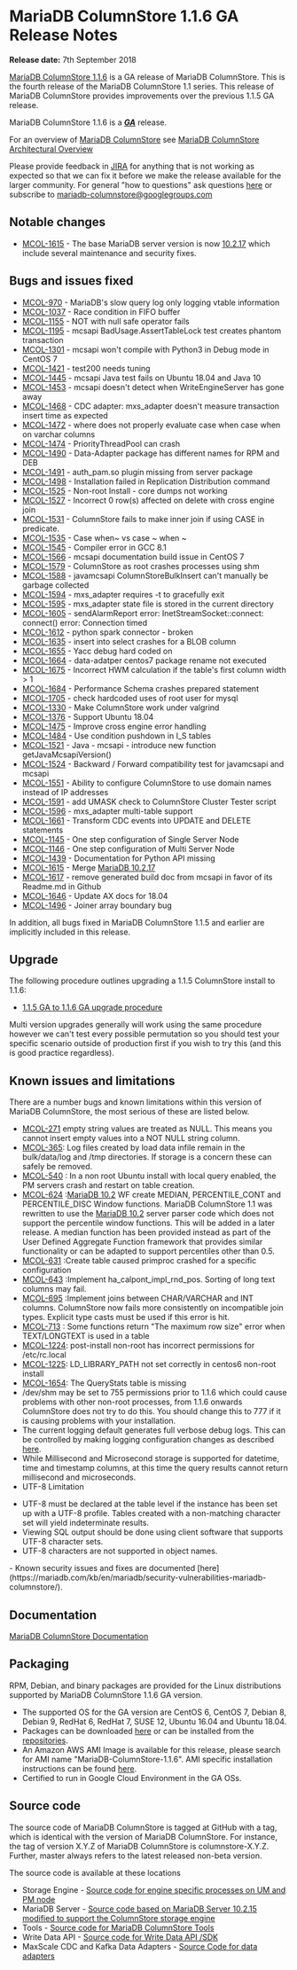 # MariaDB ColumnStore 1.1.6 GA Release Notes

<strong>Release date:</strong> 7th September 2018

[MariaDB ColumnStore 1.1.6](/columns-storage-engines-and-plugins/storage-engines/mariadb-columnstore) is a GA release of MariaDB ColumnStore. This is the fourth release of the MariaDB ColumnStore 1.1 series. This release of MariaDB ColumnStore provides improvements over the previous 1.1.5 GA release.

MariaDB ColumnStore 1.1.6 is a <strong><em>[GA](/kb/en/release-criteria/)</em></strong> release.

For an overview of [MariaDB ColumnStore](/columns-storage-engines-and-plugins/storage-engines/mariadb-columnstore) see [MariaDB ColumnStore Architectural Overview](/columns-storage-engines-and-plugins/storage-engines/mariadb-columnstore/columnstore-architecture/columnstore-architectural-overview)

Please provide feedback in [JIRA](https://jira.mariadb.org/browse/MCOL) for anything that is not working as expected so that we can fix it before we make the release available for the larger community.
For general "how to questions" ask questions [here](/columns-storage-engines-and-plugins/storage-engines/mariadb-columnstore) or subscribe to mariadb-columnstore@googlegroups.com

## Notable changes

- [MCOL-1615](https://jira.mariadb.org/browse/MCOL-1615) - The base MariaDB server version is now [10.2.17](/kb/en/mariadb-10217-release-notes/) which include several maintenance and security fixes.

## Bugs and issues fixed

- [MCOL-970](https://jira.mariadb.org/browse/MCOL-970) - MariaDB's slow query log only logging vtable information
- [MCOL-1037](https://jira.mariadb.org/browse/MCOL-1037) - Race condition in FIFO buffer
- [MCOL-1155](https://jira.mariadb.org/browse/MCOL-1155) - NOT with null safe operator fails
- [MCOL-1195](https://jira.mariadb.org/browse/MCOL-1195) - mcsapi BadUsage.AssertTableLock test creates phantom transaction
- [MCOL-1301](https://jira.mariadb.org/browse/MCOL-1301) - mcsapi won't compile with Python3 in Debug mode in CentOS 7
- [MCOL-1421](https://jira.mariadb.org/browse/MCOL-1421) - test200 needs tuning
- [MCOL-1445](https://jira.mariadb.org/browse/MCOL-1445) - mcsapi Java test fails on Ubuntu 18.04 and Java 10
- [MCOL-1453](https://jira.mariadb.org/browse/MCOL-1453) - mcsapi doesn't detect when WriteEngineServer has gone away
- [MCOL-1468](https://jira.mariadb.org/browse/MCOL-1468) - CDC adapter:  mxs_adapter doesn't measure transaction insert time as expected
- [MCOL-1472](https://jira.mariadb.org/browse/MCOL-1472) - where does not properly evaluate case when case when on varchar columns
- [MCOL-1474](https://jira.mariadb.org/browse/MCOL-1474) - PriorityThreadPool can crash
- [MCOL-1490](https://jira.mariadb.org/browse/MCOL-1490) - Data-Adapter package has different names for RPM and DEB
- [MCOL-1491](https://jira.mariadb.org/browse/MCOL-1491) - auth_pam.so plugin missing from server package
- [MCOL-1498](https://jira.mariadb.org/browse/MCOL-1498) - Installation failed in Replication Distribution command
- [MCOL-1525](https://jira.mariadb.org/browse/MCOL-1525) - Non-root Install - core dumps not working
- [MCOL-1527](https://jira.mariadb.org/browse/MCOL-1527) - Incorrect 0 row(s) affected on delete with cross engine join
- [MCOL-1531](https://jira.mariadb.org/browse/MCOL-1531) - ColumnStore fails to make inner join if using CASE in predicate.
- [MCOL-1535](https://jira.mariadb.org/browse/MCOL-1535) - Case  when~  vs  case ~ when  ~
- [MCOL-1545](https://jira.mariadb.org/browse/MCOL-1545) - Compiler error in GCC 8.1
- [MCOL-1566](https://jira.mariadb.org/browse/MCOL-1566) - mcsapi documentation build issue in CentOS 7
- [MCOL-1579](https://jira.mariadb.org/browse/MCOL-1579) - ColumnStore as root crashes processes using shm
- [MCOL-1588](https://jira.mariadb.org/browse/MCOL-1588) - javamcsapi ColumnStoreBulkInsert can't manually be garbage collected
- [MCOL-1594](https://jira.mariadb.org/browse/MCOL-1594) - mxs_adapter requires -t to gracefully exit
- [MCOL-1595](https://jira.mariadb.org/browse/MCOL-1595) - mxs_adapter state file is stored in the current directory
- [MCOL-1605](https://jira.mariadb.org/browse/MCOL-1605) - sendAlarmReport error: InetStreamSocket::connect: connect() error: Connection timed
- [MCOL-1612](https://jira.mariadb.org/browse/MCOL-1612) - python spark connector - broken
- [MCOL-1635](https://jira.mariadb.org/browse/MCOL-1635) - insert into select crashes for a BLOB column
- [MCOL-1655](https://jira.mariadb.org/browse/MCOL-1655) - Yacc debug hard coded on
- [MCOL-1664](https://jira.mariadb.org/browse/MCOL-1664) - data-adatper centos7 package rename not executed
- [MCOL-1675](https://jira.mariadb.org/browse/MCOL-1675) - Incorrect HWM calculation if the table's first column width &gt; 1
- [MCOL-1684](https://jira.mariadb.org/browse/MCOL-1684) - Performance Schema crashes prepared statement
- [MCOL-1705](https://jira.mariadb.org/browse/MCOL-1705) - check hardcoded uses of root user for mysql
- [MCOL-1330](https://jira.mariadb.org/browse/MCOL-1330) - Make ColumnStore work under valgrind
- [MCOL-1376](https://jira.mariadb.org/browse/MCOL-1376) - Support Ubuntu 18.04
- [MCOL-1475](https://jira.mariadb.org/browse/MCOL-1475) - Improve cross engine error handling
- [MCOL-1484](https://jira.mariadb.org/browse/MCOL-1484) - Use condition pushdown in I_S tables
- [MCOL-1521](https://jira.mariadb.org/browse/MCOL-1521) - Java - mcsapi - introduce new function getJavaMcsapiVersion()
- [MCOL-1524](https://jira.mariadb.org/browse/MCOL-1524) - Backward / Forward compatibility test for javamcsapi and mcsapi
- [MCOL-1551](https://jira.mariadb.org/browse/MCOL-1551) - Ability to configure ColumnStore to use domain names instead of IP addresses
- [MCOL-1591](https://jira.mariadb.org/browse/MCOL-1591) - add UMASK check to ColumnStore Cluster Tester script
- [MCOL-1596](https://jira.mariadb.org/browse/MCOL-1596) - mxs_adapter multi-table support
- [MCOL-1661](https://jira.mariadb.org/browse/MCOL-1661) - Transform CDC events into UPDATE and DELETE statements
- [MCOL-1145](https://jira.mariadb.org/browse/MCOL-1145) - One step configuration of Single Server Node
- [MCOL-1146](https://jira.mariadb.org/browse/MCOL-1146) - One step configuration of Multi Server Node
- [MCOL-1439](https://jira.mariadb.org/browse/MCOL-1439) - Documentation for Python API missing
- [MCOL-1615](https://jira.mariadb.org/browse/MCOL-1615) - Merge [MariaDB 10.2.17](/kb/en/mariadb-10217-release-notes/)
- [MCOL-1617](https://jira.mariadb.org/browse/MCOL-1617) - remove generated build doc from mcsapi in favor of its Readme.md in Github
- [MCOL-1646](https://jira.mariadb.org/browse/MCOL-1646) - Update AX docs for 18.04
- [MCOL-1496](https://jira.mariadb.org/browse/MCOL-1496) - Joiner array boundary bug

In addition, all bugs fixed in MariaDB ColumnStore 1.1.5 and earlier are implicitly included in this release.

## Upgrade

The following procedure outlines upgrading a 1.1.5 ColumnStore install to 1.1.6:

- [1.1.5 GA to 1.1.6 GA upgrade procedure](/columns-storage-engines-and-plugins/storage-engines/mariadb-columnstore/mariadb-columnstore-columnstore/mariadb-columnstore-11-upgrades/mariadb-columnstore-software-upgrade-115-ga-to-116-ga)

Multi version upgrades generally will work using the same procedure however we can't test every possible permutation so you should test your specific scenario outside of production first if you wish to try this (and this is good practice regardless).

## Known issues and limitations

There are a number bugs and known limitations within this version of MariaDB ColumnStore, the most serious of these are listed below.

- [MCOL-271](https://jira.mariadb.org/browse/MCOL-271)  empty string values are treated as NULL. This means you cannot insert empty values into a NOT NULL string column.
- [MCOL-365](https://jira.mariadb.org/browse/MCOL-365): Log files created by load data infile remain in the bulk/data/log and /tmp directories. If storage is a concern these can safely be removed.
- [MCOL-540](https://jira.mariadb.org/browse/MCOL-540) : In a non root Ubuntu install with local query enabled, the PM servers crash and restart on table creation.
- [MCOL-624](https://jira.mariadb.org/browse/MCOL-624) :[MariaDB 10.2](/kb/en/what-is-mariadb-102/) WF create MEDIAN, PERCENTILE_CONT and PERCENTILE_DISC Window functions. MariaDB ColumnStore 1.1 was rewritten to use the [MariaDB 10.2](/kb/en/what-is-mariadb-102/) server parser code which does not support the percentile window functions. This will be added in a later release. A median function has been provided instead as part of the User Defined Aggregate Function framework that provides similar functionality or can be adapted to support percentiles other than 0.5.
- [MCOL-631](https://jira.mariadb.org/browse/MCOL-631) :Create table caused primproc crashed for a specific configuration
- [MCOL-643](https://jira.mariadb.org/browse/MCOL-643) :Implement ha_calpont_impl_rnd_pos. Sorting of long text columns may fail.
- [MCOL-695](https://jira.mariadb.org/browse/MCOL-695) :Implement joins between CHAR/VARCHAR and INT columns. ColumnStore now fails more consistently on incompatible join types. Explicit type casts must be used if this error is hit.
- [MCOL-713](https://jira.mariadb.org/browse/MCOL-713) : Some functions return "The maximum row size" error when TEXT/LONGTEXT is used in a table
- [MCOL-1224](https://jira.mariadb.org/browse/MCOL-1224): post-install non-root has incorrect permissions for /etc/rc.local
- [MCOL-1225](https://jira.mariadb.org/browse/MCOL-1225): LD_LIBRARY_PATH not set correctly in centos6 non-root install
- [MCOL-1654](https://jira.mariadb.org/browse/MCOL-1654): The QueryStats table is missing
- /dev/shm may be set to 755 permissions prior to 1.1.6 which could cause problems with other non-root processes, from 1.1.6 onwards ColumnStore does not try to do this. You should change this to 777 if it is causing problems with your installation.
- The current logging default generates full verbose debug logs. This can be controlled by making logging configuration changes as described [here](/columns-storage-engines-and-plugins/storage-engines/mariadb-columnstore/managing-columnstore/managing-columnstore-system/columnstore-system-monitoring-configuration).
- While Millisecond and Microsecond storage is supported for datetime, time and timestamp columns, at this time the query results cannot return millisecond and microseconds.
- UTF-8 Limitation
<ul start="1"><li>UTF-8 must be declared at the table level if the instance has been set up with a UTF-8 profile. Tables created with a non-matching character set will yield indeterminate results. 
</li><li>Viewing SQL output should be done using client software that supports UTF-8 character sets. 
</li><li>UTF-8 characters are not supported in object names. 
</li></ul>
- Known security issues and fixes are documented [here](https://mariadb.com/kb/en/mariadb/security-vulnerabilities-mariadb-columnstore/).

## Documentation

[MariaDB ColumnStore Documentation](/columns-storage-engines-and-plugins/storage-engines/mariadb-columnstore)

## Packaging

RPM, Debian, and binary packages are provided for the Linux distributions supported by MariaDB ColumnStore 1.1.6 GA version.

- The supported OS for the GA version are CentOS 6, CentOS 7, Debian 8, Debian 9, RedHat 6, RedHat 7, SUSE 12, Ubuntu 16.04 and Ubuntu 18.04.
- Packages can be downloaded [here](https://mariadb.com/downloads/mariadb-ax) or can be installed from the [repositories](https://mariadb.com/kb/en/library/installing-mariadb-ax-from-the-package-repositories).
- An Amazon AWS AMI Image is available for this release, please search for AMI name "MariaDB-ColumnStore-1.1.6". AMI specific installation instructions can be found [here](/columns-storage-engines-and-plugins/storage-engines/mariadb-columnstore/columnstore-getting-started/installing-and-configuring-a-columnstore-system-using-the-amazon-ami).
- Certified to run in Google Cloud Environment in the GA OSs.

## Source code

The source code of MariaDB ColumnStore is tagged at GitHub with a tag, which is identical with the version of MariaDB ColumnStore. For instance, the tag of version X.Y.Z of MariaDB ColumnStore is columnstore-X.Y.Z. Further, master always refers to the latest released non-beta version.

The source code is available at these locations

- Storage Engine - [Source code for engine specific processes on UM and PM node](https://github.com/mariadb-corporation/mariadb-columnstore-engine/tree/columnstore-1.1.6)
- MariaDB Server - [Source code based on MariaDB Server 10.2.15 modified to support the ColumnStore storage engine](https://github.com/mariadb-corporation/mariadb-columnstore-server/tree/columnstore-1.1.6)
- Tools - [Source code for MariaDB ColumnStore Tools](https://github.com/mariadb-corporation/mariadb-columnstore-tools/tree/columnstore-1.1.6)
- Write Data API - [Source code for Write Data API /SDK](https://github.com/mariadb-corporation/mariadb-columnstore-api/tree/columnstore-1.1.6)
- MaxScale CDC and Kafka Data Adapters - [Source Code for data adapters](https://github.com/mariadb-corporation/mariadb-columnstore-data-adapters/tree/columnstore-1.1.6)